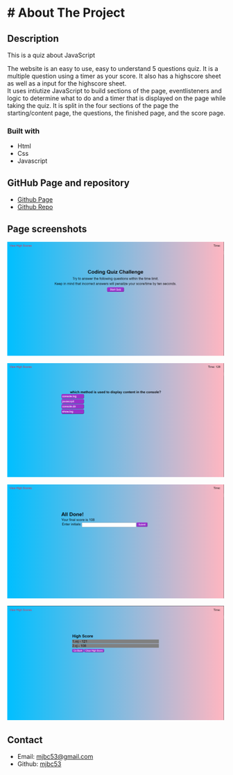 # # About The Project
## Description
This is a quiz about JavaScript

The website is an easy to use, easy to understand 5 questions quiz. It is a
multiple question using a timer as your score. It also has a highscore sheet as
well as a input for the highscore sheet. 
<br/> It uses intiutize JavaScript to build sections of the page, eventlisteners
and logic to determine what to do and a timer that is displayed on the page
while taking the quiz. It is split in the four sections of the page the
starting/content page, the questions, the finished page, and the score page.



### Built with
* Html
* Css
* Javascript

## GitHub Page and repository
* [Github Page](https://mjbc53.github.io/code-quiz/)
* [Github Repo](https://github.com/mjbc53/code-quiz)

## Page screenshots
<img src="./assets/page-screen-shots/screenshot1.png" width='500px'
hieght='300px'>

<img src="./assets/page-screen-shots/screenshot2.png" width='500px'
hieght='300px'>

<img src="./assets/page-screen-shots/screenshot3.png" width='500px'
hieght='300px'>

<img src="./assets/page-screen-shots/screenshot4.png" width='500px'
hieght='300px'>


## Contact
* Email: mjbc53@gmail.com
* Github: [mjbc53](https://github.com/mjbc53)

